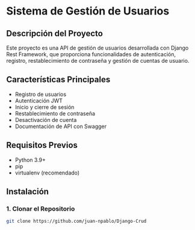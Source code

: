 # Sistema de Gestión de Usuarios

## Descripción del Proyecto

Este proyecto es una API de gestión de usuarios desarrollada con Django Rest Framework, que proporciona funcionalidades de autenticación, registro, restablecimiento de contraseña y gestión de cuentas de usuario.

## Características Principales

- Registro de usuarios
- Autenticación JWT
- Inicio y cierre de sesión
- Restablecimiento de contraseña
- Desactivación de cuenta
- Documentación de API con Swagger

## Requisitos Previos

- Python 3.9+
- pip
- virtualenv (recomendado)

## Instalación

### 1. Clonar el Repositorio

```bash
git clone https://github.com/juan-npablo/Django-Crud
